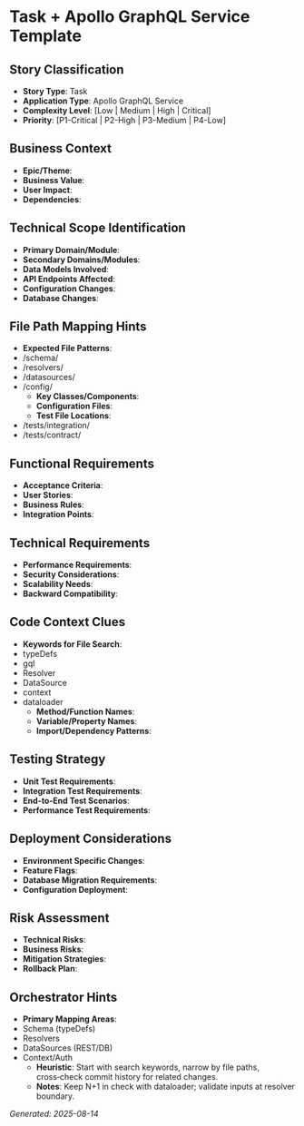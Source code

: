# Task + Apollo GraphQL Service Template


## Story Classification
- **Story Type**: Task
- **Application Type**: Apollo GraphQL Service
- **Complexity Level**: [Low | Medium | High | Critical]
- **Priority**: [P1-Critical | P2-High | P3-Medium | P4-Low]


## Business Context
- **Epic/Theme**: 
- **Business Value**: 
- **User Impact**: 
- **Dependencies**:


## Technical Scope Identification
- **Primary Domain/Module**: 
- **Secondary Domains/Modules**: 
- **Data Models Involved**: 
- **API Endpoints Affected**: 
- **Configuration Changes**: 
- **Database Changes**:


## File Path Mapping Hints
- **Expected File Patterns**:
- /schema/
- /resolvers/
- /datasources/
- /config/
    - **Key Classes/Components**: 
    - **Configuration Files**: 
    - **Test File Locations**:
- /tests/integration/
- /tests/contract/


## Functional Requirements
- **Acceptance Criteria**: 
- **User Stories**: 
- **Business Rules**: 
- **Integration Points**:


## Technical Requirements
- **Performance Requirements**: 
- **Security Considerations**: 
- **Scalability Needs**: 
- **Backward Compatibility**:


## Code Context Clues
- **Keywords for File Search**:
- typeDefs
- gql
- Resolver
- DataSource
- context
- dataloader
    - **Method/Function Names**: 
    - **Variable/Property Names**: 
    - **Import/Dependency Patterns**:


## Testing Strategy
- **Unit Test Requirements**: 
- **Integration Test Requirements**: 
- **End-to-End Test Scenarios**: 
- **Performance Test Requirements**:


## Deployment Considerations
- **Environment Specific Changes**: 
- **Feature Flags**: 
- **Database Migration Requirements**: 
- **Configuration Deployment**:


## Risk Assessment
- **Technical Risks**: 
- **Business Risks**: 
- **Mitigation Strategies**: 
- **Rollback Plan**:


## Orchestrator Hints
- **Primary Mapping Areas**:
- Schema (typeDefs)
- Resolvers
- DataSources (REST/DB)
- Context/Auth
    - **Heuristic**: Start with search keywords, narrow by file paths, cross‑check commit history for related changes.
    - **Notes**: Keep N+1 in check with dataloader; validate inputs at resolver boundary.


_Generated: 2025-08-14_
